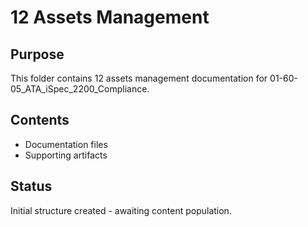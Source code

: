 # 12 Assets Management

## Purpose
This folder contains 12 assets management documentation for 01-60-05_ATA_iSpec_2200_Compliance.

## Contents
- Documentation files
- Supporting artifacts

## Status
Initial structure created - awaiting content population.

